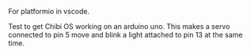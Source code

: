 For platformio in vscode.

Test to get Chibi OS working on an arduino uno. This makes a servo connected to pin 5 move and blink a light attached to pin 13 at the same time.